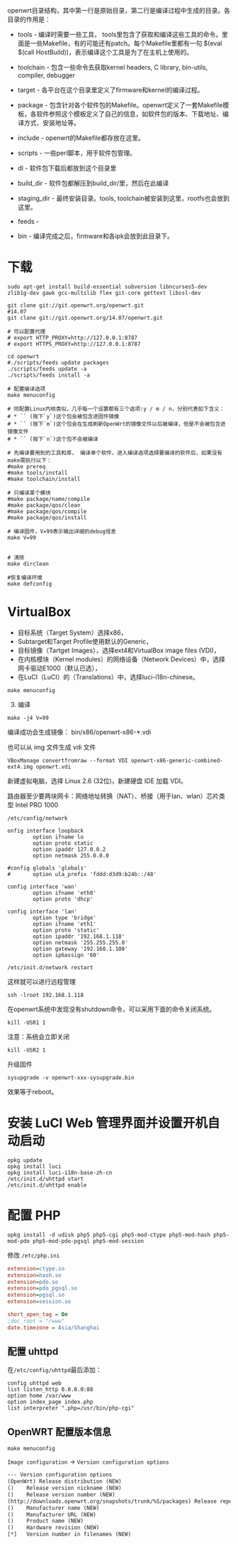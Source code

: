 openwrt目录结构，其中第一行是原始目录，第二行是编译过程中生成的目录。各目录的作用是：

- tools - 编译时需要一些工具， tools里包含了获取和编译这些工具的命令。里面是一些Makefile，有的可能还有patch。每个Makefile里都有一句 $(eval $(call HostBuild))，表示编译这个工具是为了在主机上使用的。
- toolchain - 包含一些命令去获取kernel headers, C library, bin-utils, compiler, debugger
- target - 各平台在这个目录里定义了firmware和kernel的编译过程。
- package - 包含针对各个软件包的Makefile。openwrt定义了一套Makefile模板，各软件参照这个模板定义了自己的信息，如软件包的版本、下载地址、编译方式、安装地址等。
- include - openwrt的Makefile都存放在这里。

- scripts - 一些perl脚本，用于软件包管理。
- dl - 软件包下载后都放到这个目录里
- build_dir - 软件包都解压到build_dir/里，然后在此编译
- staging_dir - 最终安装目录。tools, toolchain被安装到这里，rootfs也会放到这里。
- feeds -

- bin - 编译完成之后，firmware和各ipk会放到此目录下。


# 下载

```shell
sudo apt-get install build-essential subversion libncurses5-dev zlib1g-dev gawk gcc-multilib flex git-core gettext libssl-dev
```

```shell
git clone git://git.openwrt.org/openwrt.git
#14.07
git clone git://git.openwrt.org/14.07/openwrt.git

# 可以配置代理
# export HTTP_PROXY=http://127.0.0.1:8787
# export HTTPS_PROXY=http://127.0.0.1:8787

cd openwrt
#./scripts/feeds update packages
./scripts/feeds update -a
./scripts/feeds install -a

# 配置编译选项
make menuconfig

# 同配置Linux内核类似，几乎每一个设置都有三个选项:y / m / n，分别代表如下含义：
# * `` (按下`y`)这个包会被包含进固件镜像
# * `` (按下`m`)这个包会在生成刷新OpenWrt的镜像文件以后被编译，但是不会被包含进镜像文件 
# * `` (按下`n`)这个包不会被编译

# 先编译要用到的工具和库， 编译单个软件，进入编译选项选择要编译的软件后，如果没有make需执行以下：
#make prereq
#make tools/install
#make toolchain/install

# 只编译某个模块
#make package/name/compile
#make package/qos/clean
#make package/qos/compile
#make package/qos/install

# 编译固件，V=99表示输出详细的debug信息
make V=99


# 清除
make dirclean

#恢复编译环境
make defconfig
```

# VirtualBox

- 目标系统（Target System）选择x86，
- Subtarget和Target Profile使用默认的Generic，
- 目标镜像（Tartget Images），选择ext4和VirtualBox image files (VDI)，
- 在内核模块（Kernel modules）的网络设备（Network Devices）中，选择网卡驱动E1000（默认已选），
- 在LuCI（LuCI）的（Translations）中，选择luci-i18n-chinese。

```shell
make menuconfig
```


3. 编译

```shell
make -j4 V=99  
```                                                         

编译成功会生成镜像： bin/x86/openwrt-x86-*.vdi

也可以从 img 文件生成 vdi 文件
```shell
VBoxManage convertfromraw --format VDI openwrt-x86-generic-combined-ext4.img openwrt.vdi
```

新建虚拟电脑，选择 Linux 2.6 (32位)，新建硬盘 IDE 加载 VDI。

路由器至少要两块网卡：网络地址转换（NAT）、桥接（用于lan、wlan）芯片类型 Intel PRO 1000

`/etc/config/network`

```config
onfig interface loopback
        option ifname lo
        option proto static
        option ipaddr 127.0.0.2
        option netmask 255.0.0.0

#config globals 'globals'
#       option ula_prefix 'fddd:d3d9:b24b::/48'

config interface 'wan'
        option ifname 'eth0'
        option proto 'dhcp'

config interface 'lan'
        option type 'bridge'
        option ifname 'eth1'
        option proto 'static'
        option ipaddr '192.168.1.118'
        option netmask '255.255.255.0'
        option gateway '192.168.1.108'
        option ip6assign '60'
```

```shell
/etc/init.d/network restart
```

这样就可以进行远程管理
```shell
ssh -lroot 192.168.1.118
```

在openwrt系统中发现没有shutdown命令，可以采用下面的命令关闭系统。

```shell
kill -USR1 1
```

注意：系统会立即关闭

```shell
kill -USR2 1
```

升级固件
```shell
sysupgrade -v openwrt-xxx-sysupgrade.bin 
```

效果等于reboot。

# 安装 LuCI Web 管理界面并设置开机自动启动
```shell
opkg update
opkg install luci
opkg install luci-i18n-base-zh-cn
/etc/init.d/uhttpd start
/etc/init.d/uhttpd enable
```

# 配置 PHP

```shell
opkg install -d udisk php5 php5-cgi php5-mod-ctype php5-mod-hash php5-mod-pdo php5-mod-pdo-pgsql php5-mod-session
```

修改 `/etc/php.ini`
```ini
extension=ctype.so
extension=hash.so
extension=pdo.so
extension=pdo_pgsql.so
extension=pgsql.so
extension=session.so

short_open_tag = On
;doc_root = "/www" 
date.timezone = Asia/Shanghai
```

## 配置 uhttpd

在`/etc/config/uhttpd`最后添加：
```config
config uhttpd web
list listen_http 0.0.0.0:88
option home /var/www
option index_page index.php
list interpreter ".php=/usr/bin/php-cgi"
```

## OpenWRT 配置版本信息

```shell
make menuconfig
```
`Image configuration` -> `Version configuration options`

```txt
--- Version configuration options                                                                                 │ │  
(OpenWrt) Release distribution (NEW)                                                                              │ │  
()    Release version nickname (NEW)                                                                              │ │  
()    Release version number (NEW)                                                                                │ │  
(http://downloads.openwrt.org/snapshots/trunk/%S/packages) Release repository (NEW)                               │ │  
()    Manufacturer name (NEW)                                                                                     │ │  
()    Manufacturer URL (NEW)                                                                                      │ │  
()    Product name (NEW)                                                                                          │ │  
()    Hardware revision (NEW)                                                                                     │ │  
[*]   Version number in filenames (NEW)  
```